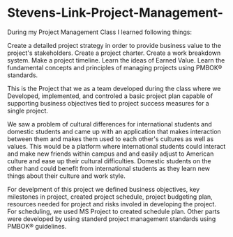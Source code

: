 # Stevens-Link-Project-Management-

During my Project Management Class I learned following things:

Create a detailed project strategy in order to provide business value to the project's stakeholders.
Create a project charter.
Create a work breakdown system.
Make a project timeline.
Learn the ideas of Earned Value.
Learn the fundamental concepts and principles of managing projects using PMBOK® standards.

This is the Project that we as a team developed during the class where we Developed, implemented, and controled a basic project plan capable of supporting business objectives tied to project success measures for a single project.

We saw a problem of cultural differences for international students and domestic students and came up with an application that makes interaction between them and makes them used to each other's cultures as well as values. This would be a platform where international students could interact and make new friends within campus and and easily adjust to American culture and ease up their cultural difficulties. Domestic students on the other hand could benefit from international students as they learn new things about their culture and work style.  

For develpment of this project we defined business objectives, key milestones in project, created project schedule, project budgeting plan, resources needed for project and risks involed in developing the project. For scheduling, we used MS Project to created schedule plan. Other parts were developed by using standerd project management standards using PMBOK® guidelines.
